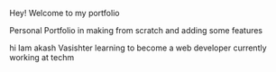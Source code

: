 Hey! Welcome to my portfolio

Personal Portfolio in making from scratch and adding some features

hi Iam akash Vasishter learning to become a  web developer currently working at techm

